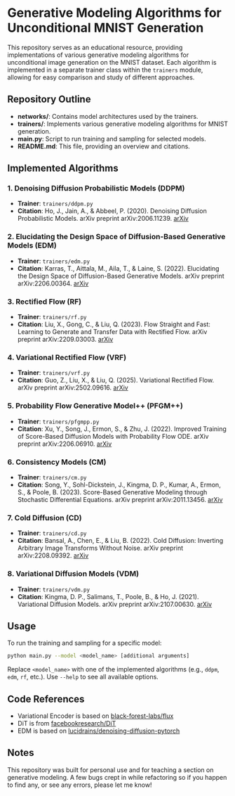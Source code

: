 # Generative Modeling Algorithms for Unconditional MNIST Generation

This repository serves as an educational resource, providing implementations of various generative modeling algorithms for unconditional image generation on the MNIST dataset. Each algorithm is implemented in a separate trainer class within the `trainers` module, allowing for easy comparison and study of different approaches.

## Repository Outline

- **networks/**: Contains model architectures used by the trainers.
- **trainers/**: Implements various generative modeling algorithms for MNIST generation.
- **main.py**: Script to run training and sampling for selected models.
- **README.md**: This file, providing an overview and citations.

## Implemented Algorithms

### 1. Denoising Diffusion Probabilistic Models (DDPM)
- **Trainer**: `trainers/ddpm.py`
- **Citation**: Ho, J., Jain, A., & Abbeel, P. (2020). Denoising Diffusion Probabilistic Models. arXiv preprint arXiv:2006.11239. [arXiv](https://arxiv.org/abs/2006.11239)

### 2. Elucidating the Design Space of Diffusion-Based Generative Models (EDM)
- **Trainer**: `trainers/edm.py`
- **Citation**: Karras, T., Aittala, M., Aila, T., & Laine, S. (2022). Elucidating the Design Space of Diffusion-Based Generative Models. arXiv preprint arXiv:2206.00364. [arXiv](https://arxiv.org/abs/2206.00364)

### 3. Rectified Flow (RF)
- **Trainer**: `trainers/rf.py`
- **Citation**: Liu, X., Gong, C., & Liu, Q. (2023). Flow Straight and Fast: Learning to Generate and Transfer Data with Rectified Flow. arXiv preprint arXiv:2209.03003. [arXiv](https://arxiv.org/abs/2209.03003)

### 4. Variational Rectified Flow (VRF)
- **Trainer**: `trainers/vrf.py`
- **Citation**: Guo, Z., Liu, X., & Liu, Q. (2025). Variational Rectified Flow. arXiv preprint arXiv:2502.09616. [arXiv](https://arxiv.org/pdf/2502.09616)

### 5. Probability Flow Generative Model++ (PFGM++)
- **Trainer**: `trainers/pfgmpp.py`
- **Citation**: Xu, Y., Song, J., Ermon, S., & Zhu, J. (2022). Improved Training of Score-Based Diffusion Models with Probability Flow ODE. arXiv preprint arXiv:2206.06910. [arXiv](https://arxiv.org/abs/2206.06910)

### 6. Consistency Models (CM)
- **Trainer**: `trainers/cm.py`
- **Citation**: Song, Y., Sohl-Dickstein, J., Kingma, D. P., Kumar, A., Ermon, S., & Poole, B. (2023). Score-Based Generative Modeling through Stochastic Differential Equations. arXiv preprint arXiv:2011.13456. [arXiv](https://arxiv.org/abs/2011.13456)

### 7. Cold Diffusion (CD)
- **Trainer**: `trainers/cd.py`
- **Citation**: Bansal, A., Chen, E., & Liu, B. (2022). Cold Diffusion: Inverting Arbitrary Image Transforms Without Noise. arXiv preprint arXiv:2208.09392. [arXiv](https://arxiv.org/abs/2208.09392)

### 8. Variational Diffusion Models (VDM)
- **Trainer**: `trainers/vdm.py`
- **Citation**: Kingma, D. P., Salimans, T., Poole, B., & Ho, J. (2021). Variational Diffusion Models. arXiv preprint arXiv:2107.00630. [arXiv](https://arxiv.org/abs/2107.00630)

## Usage

To run the training and sampling for a specific model:

```bash
python main.py --model <model_name> [additional arguments]
```

Replace `<model_name>` with one of the implemented algorithms (e.g., `ddpm`, `edm`, `rf`, etc.). Use `--help` to see all available options.

## Code References

- Variational Encoder is based on [black-forest-labs/flux](https://github.com/black-forest-labs/flux/blob/main/src/flux/modules/autoencoder.py)
- DiT is from [facebookresearch/DiT](https://github.com/facebookresearch/DiT/blob/main/models.py)
- EDM is based on [lucidrains/denoising-diffusion-pytorch](https://github.com/lucidrains/denoising-diffusion-pytorch/blob/main/denoising_diffusion_pytorch/denoising_diffusion.py)


## Notes

This repository was built for personal use and for teaching a section on generative modeling. A few bugs crept in while refactoring so if you happen to find any, or see any errors, please let me know!
